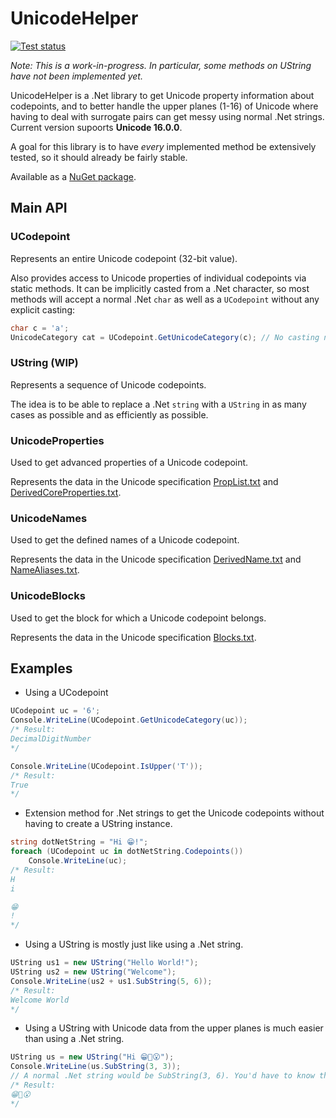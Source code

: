 # UnicodeHelper
[![Test status](https://github.com/FoolRunning/UnicodeHelper/actions/workflows/dotnet.yml/badge.svg)](https://github.com/FoolRunning/UnicodeHelper/actions/workflows/dotnet.yml)

*Note: This is a work-in-progress. In particular, some methods on UString have not been implemented yet.* 

UnicodeHelper is a .Net library to get Unicode property information about codepoints, and to better handle the 
upper planes (1-16) of Unicode where having to deal with surrogate pairs can get messy using normal .Net strings. 
Current version supoorts **Unicode 16.0.0**.

A goal for this library is to have *every* implemented method be extensively tested, so it should already be fairly stable.

Available as a [NuGet package](https://www.nuget.org/packages/UnicodeHelper).

## Main API
### UCodepoint
Represents an entire Unicode codepoint (32-bit value).

Also provides access to Unicode properties of individual codepoints via static methods. It can be implicitly casted from a .Net character, so most methods will accept a normal .Net ``char`` as well as a ``UCodepoint`` without any explicit casting:
```c#
char c = 'a';
UnicodeCategory cat = UCodepoint.GetUnicodeCategory(c); // No casting needed here
```

### UString (WIP)
Represents a sequence of Unicode codepoints.

The idea is to be able to replace a .Net ``string`` with a ``UString`` in as many cases as possible and as efficiently as possible.

### UnicodeProperties
Used to get advanced properties of a Unicode codepoint.

Represents the data in the Unicode specification [PropList.txt](https://www.unicode.org/reports/tr44/#PropList.txt) and [DerivedCoreProperties.txt](https://www.unicode.org/reports/tr44/#DerivedCoreProperties.txt).

### UnicodeNames
Used to get the defined names of a Unicode codepoint.

Represents the data in the Unicode specification [DerivedName.txt](https://www.unicode.org/Public/UCD/latest/ucd/extracted/DerivedName.txt) and [NameAliases.txt](https://www.unicode.org/reports/tr44/#NameAliases.txt).

### UnicodeBlocks
Used to get the block for which a Unicode codepoint belongs.

Represents the data in the Unicode specification [Blocks.txt](https://www.unicode.org/reports/tr44/#Blocks.txt).

## Examples
* Using a UCodepoint
```c#
UCodepoint uc = '6';
Console.WriteLine(UCodepoint.GetUnicodeCategory(uc));
/* Result:
DecimalDigitNumber
*/
```
```c#
Console.WriteLine(UCodepoint.IsUpper('T'));
/* Result:
True
*/
```

* Extension method for .Net strings to get the Unicode codepoints without having to create a UString instance.
```c#
string dotNetString = "Hi 😁!";
foreach (UCodepoint uc in dotNetString.Codepoints())
	Console.WriteLine(uc);
/* Result:
H
i

😁
!
*/
```

* Using a UString is mostly just like using a .Net string.
```c#
UString us1 = new UString("Hello World!");
UString us2 = new UString("Welcome");
Console.WriteLine(us2 + us1.SubString(5, 6));
/* Result:
Welcome World
*/
```

* Using a UString with Unicode data from the upper planes is much easier than using a .Net string.
```c#
UString us = new UString("Hi 😁🤔😮");
Console.WriteLine(us.SubString(3, 3));
// A normal .Net string would be SubString(3, 6). You'd have to know they were represented by two chars each.
/* Result:
😁🤔😮
*/
```
